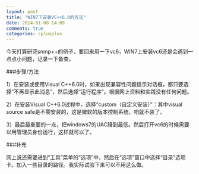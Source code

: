 ```yaml
---
layout: post
title: "WIN7下安装VC++6.0的方法"
date: 2014-01-08 14:09
comments: true
categories: cplusplus
---
```


今天打算研究snmp++的例子，要回来用一下vc6，WIN7上安装vc6还是会遇到一点点小问题，记录一下备查。

<!-- more -->

###步骤/方法

1）在安装或使用Visual C++6.0时，如果出现兼容性问题提示对话框，都只要选择“不再显示此消息”，然后选择“运行程序”。根据网上资料和实践没有任何问题。

2）在安装Visual C++6.0过程中，选择“custom（自定义安装）”：其中visual source safe是不需安装的，这是微软的版本控制系统，咱就不装了。

3）最后最重要的一点，把windows7的UAC降到最低。然后打开vc6的时候需要以用管理员身份运行，这样就可以了。

###补充

网上说还需要进到“工具”菜单的“选项”中，然后在“选项”窗口中选择“目录”选项卡。加入一些目录的路径。我实际试验下来可以不用这么做。


